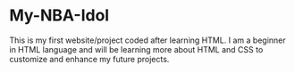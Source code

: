 # My-NBA-Idol
This is my first website/project coded after learning HTML. I am a beginner in HTML language and will be learning more about HTML and CSS to customize and enhance my future projects.
